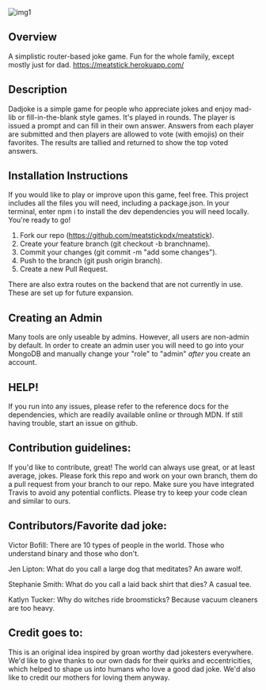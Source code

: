 
![img1](https://raw.githubusercontent.com/meatstickpdx/meatstick/cleanup/public/styles/images/dadJokeLibrary.png)

## Overview
A simplistic router-based joke game. Fun for the whole family, except mostly just for dad.
https://meatstick.herokuapp.com/

## Description
Dadjoke is a simple game for people who appreciate jokes and enjoy mad-lib or fill-in-the-blank style games.  It's played in rounds.  The player is issued a prompt and can fill in their own answer.  Answers from each player are submitted and then players are allowed to vote (with emojis) on their favorites.  The results are tallied and returned to show the top voted answers.  

## Installation Instructions
If you would like to play or improve upon this game, feel free.  This project includes all the files you will need, including a package.json.  In your terminal, enter npm i to install the dev dependencies you will need locally. You're ready to go!   
1. Fork our repo (https://github.com/meatstickpdx/meatstick).
2. Create your feature branch (git checkout -b branchname).
3. Commit your changes (git commit -m "add some changes").
4. Push to the branch (git push origin branch).
5. Create a new Pull Request.

There are also extra routes on the backend that are not currently in use.  These are set up for future expansion.

## Creating an Admin
Many tools are only useable by admins. However, all users are non-admin by default. In order to create an admin user you will need to go into your MongoDB and manually change your "role" to "admin" *after* you create an account.

## HELP!
If you run into any issues, please refer to the reference docs for the dependencies, which are readily available online or through MDN. If still having trouble, start an issue on github.

## Contribution guidelines:
If you'd like to contribute, great! The world can always use great, or at least average, jokes. Please fork this repo and work on your own branch, them do a pull request from your branch to our repo. Make sure you have integrated Travis to avoid any potential conflicts.  Please try to keep your code clean and similar to ours.

## Contributors/Favorite dad joke:

Victor Bofill:  There are 10 types of people in the world.  Those who understand binary and those who                       don't. 

Jen Lipton:  What do you call a large dog that meditates?
             An aware wolf.

Stephanie Smith:  What do you call a laid back shirt that dies?
                  A casual tee.

Katlyn Tucker:  Why do witches ride broomsticks?
                Because vacuum cleaners are too heavy.


## Credit goes to:
This is an original idea inspired by groan worthy dad jokesters everywhere.  We'd like to give thanks to our own dads for their quirks and eccentricities, which helped to shape us into humans who love a good dad joke.  We'd also like to credit our mothers for loving them anyway.
